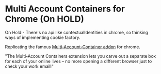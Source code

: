 # Multi Account Containers for Chrome (On HOLD)

On Hold - There's no api like contextualIdentities in chrome, so thinking ways of implementing cookie factory.

Replicating the famous [Multi-Account-Container addon](https://addons.mozilla.org/en-US/firefox/addon/multi-account-containers/) for chrome.

"The Multi-Account Containers extension lets you carve out a separate box for each of your online lives – no more opening a different browser just to check your work email!"
